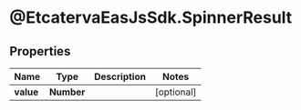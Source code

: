 # @EtcatervaEasJsSdk.SpinnerResult

## Properties
Name | Type | Description | Notes
------------ | ------------- | ------------- | -------------
**value** | **Number** |  | [optional] 


